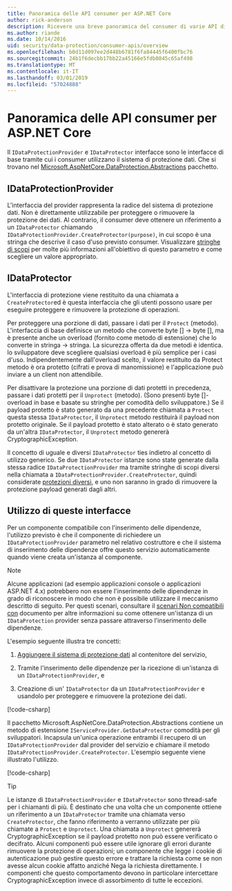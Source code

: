 ```yaml
---
title: Panoramica delle API consumer per ASP.NET Core
author: rick-anderson
description: Ricevere una breve panoramica del consumer di varie API disponibili all'interno della libreria di protezione dei dati di ASP.NET Core.
ms.author: riande
ms.date: 10/14/2016
uid: security/data-protection/consumer-apis/overview
ms.openlocfilehash: b0d11d097ee2d448b6781f6fa84445f6400fbc76
ms.sourcegitcommit: 24b1f6decbb17bb22a45166e5fdb0845c65af498
ms.translationtype: MT
ms.contentlocale: it-IT
ms.lasthandoff: 03/01/2019
ms.locfileid: "57024888"
---
```

# <a name="consumer-apis-overview-for-aspnet-core"></a>Panoramica delle API consumer per ASP.NET Core

Il `IDataProtectionProvider` e `IDataProtector` interfacce sono le interfacce di base tramite cui i consumer utilizzano il sistema di protezione dati. Che si trovano nel [Microsoft.AspNetCore.DataProtection.Abstractions](https://www.nuget.org/packages/Microsoft.AspNetCore.DataProtection.Abstractions/) pacchetto.

## <a name="idataprotectionprovider"></a>IDataProtectionProvider

L'interfaccia del provider rappresenta la radice del sistema di protezione dati. Non è direttamente utilizzabile per proteggere o rimuovere la protezione dei dati. Al contrario, il consumer deve ottenere un riferimento a un `IDataProtector` chiamando `IDataProtectionProvider.CreateProtector(purpose)`, in cui scopo è una stringa che descrive il caso d'uso previsto consumer. Visualizzare [stringhe di scopi](xref:security/data-protection/consumer-apis/purpose-strings) per molte più informazioni all'obiettivo di questo parametro e come scegliere un valore appropriato.

## <a name="idataprotector"></a>IDataProtector

L'interfaccia di protezione viene restituito da una chiamata a `CreateProtector`ed è questa interfaccia che gli utenti possono usare per eseguire proteggere e rimuovere la protezione di operazioni.

Per proteggere una porzione di dati, passare i dati per il `Protect` (metodo). L'interfaccia di base definisce un metodo che converte byte [] -> byte [], ma è presente anche un overload (fornito come metodo di estensione) che lo converte in stringa -> stringa. La sicurezza offerta da due metodi è identica. lo sviluppatore deve scegliere qualsiasi overload è più semplice per i casi d'uso. Indipendentemente dall'overload scelto, il valore restituito da Protect metodo è ora protetto (cifrati e prova di manomissione) e l'applicazione può inviare a un client non attendibile.

Per disattivare la protezione una porzione di dati protetti in precedenza, passare i dati protetti per il `Unprotect` (metodo). (Sono presenti byte []-overload in base e basate su stringhe per comodità dello sviluppatore.) Se il payload protetto è stato generato da una precedente chiamata a `Protect` questa stessa `IDataProtector`, il `Unprotect` metodo restituirà il payload non protetto originale. Se il payload protetto è stato alterato o è stato generato da un'altra `IDataProtector`, il `Unprotect` metodo genererà CryptographicException.

Il concetto di uguale e diversi `IDataProtector` ties indietro al concetto di utilizzo generico. Se due `IDataProtector` istanze sono state generate dalla stessa radice `IDataProtectionProvider` ma tramite stringhe di scopi diversi nella chiamata a `IDataProtectionProvider.CreateProtector`, quindi considerate [protezioni diversi](xref:security/data-protection/consumer-apis/purpose-strings), e uno non saranno in grado di rimuovere la protezione payload generati dagli altri.

## <a name="consuming-these-interfaces"></a>Utilizzo di queste interfacce

Per un componente compatibile con l'inserimento delle dipendenze, l'utilizzo previsto è che il componente di richiedere un `IDataProtectionProvider` parametro nel relativo costruttore e che il sistema di inserimento delle dipendenze offre questo servizio automaticamente quando viene creata un'istanza al componente.

> [!NOTE]
> Alcune applicazioni (ad esempio applicazioni console o applicazioni ASP.NET 4.x) potrebbero non essere l'inserimento delle dipendenze in grado di riconoscere in modo che non è possibile utilizzare il meccanismo descritto di seguito. Per questi scenari, consultare il [scenari Non compatibili con](xref:security/data-protection/configuration/non-di-scenarios) documento per altre informazioni su come ottenere un'istanza di un `IDataProtection` provider senza passare attraverso l'inserimento delle dipendenze.

L'esempio seguente illustra tre concetti:

1. [Aggiungere il sistema di protezione dati](xref:security/data-protection/configuration/overview) al contenitore del servizio,

2. Tramite l'inserimento delle dipendenze per la ricezione di un'istanza di un `IDataProtectionProvider`, e

3. Creazione di un' `IDataProtector` da un `IDataProtectionProvider` e usandolo per proteggere e rimuovere la protezione dei dati.

[!code-csharp[](../using-data-protection/samples/protectunprotect.cs?highlight=26,34,35,36,37,38,39,40)]

Il pacchetto Microsoft.AspNetCore.DataProtection.Abstractions contiene un metodo di estensione `IServiceProvider.GetDataProtector` comodità per gli sviluppatori. Incapsula un'unica operazione entrambi il recupero di un `IDataProtectionProvider` dal provider del servizio e chiamare il metodo `IDataProtectionProvider.CreateProtector`. L'esempio seguente viene illustrato l'utilizzo.

[!code-csharp[](./overview/samples/getdataprotector.cs?highlight=15)]

>[!TIP]
> Le istanze di `IDataProtectionProvider` e `IDataProtector` sono thread-safe per i chiamanti di più. È destinato che una volta che un componente ottiene un riferimento a un `IDataProtector` tramite una chiamata verso `CreateProtector`, che fanno riferimento a verranno utilizzate per più chiamate a `Protect` e `Unprotect`. Una chiamata a `Unprotect` genererà CryptographicException se il payload protetto non può essere verificato o decifrato. Alcuni componenti può essere utile ignorare gli errori durante rimuovere la protezione di operazioni; un componente che legge i cookie di autenticazione può gestire questo errore e trattare la richiesta come se non avesse alcun cookie affatto anziché Nega la richiesta direttamente. I componenti che questo comportamento devono in particolare intercettare CryptographicException invece di assorbimento di tutte le eccezioni.
